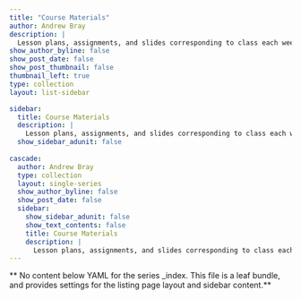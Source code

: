 ```yaml
---
title: "Course Materials"
author: Andrew Bray
description: |
  Lesson plans, assignments, and slides corresponding to class each week.
show_author_byline: false
show_post_date: false
show_post_thumbnail: false
thumbnail_left: true
type: collection
layout: list-sidebar

sidebar:
  title: Course Materials
  description: |
    Lesson plans, assignments, and slides corresponding to class each week.
  show_sidebar_adunit: false
  
cascade:
  author: Andrew Bray
  type: collection
  layout: single-series
  show_author_byline: false
  show_post_date: false
  sidebar:
    show_sidebar_adunit: false
    show_text_contents: false
    title: Course Materials
    description: |
      Lesson plans, assignments, and slides corresponding to class each week.
---
```


** No content below YAML for the series _index. This file is a leaf bundle, and provides settings for the listing page layout and sidebar content.**